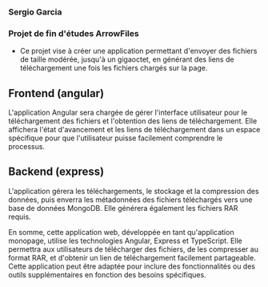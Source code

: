 ### Sergio Garcia
### Projet de fin d'études ArrowFiles 


- Ce projet vise à créer une application permettant d'envoyer des fichiers de taille modérée, jusqu'à un gigaoctet, en générant des liens de téléchargement une fois les fichiers chargés sur la page.

## Frontend (angular)

L'application Angular sera chargée de gérer l'interface utilisateur pour le téléchargement des fichiers et l'obtention des liens de téléchargement. Elle affichera l'état d'avancement et les liens de téléchargement dans un espace spécifique pour que l'utilisateur puisse facilement comprendre le processus.

## Backend (express)

L'application gérera les téléchargements, le stockage et la compression des données, puis enverra les métadonnées des fichiers téléchargés vers une base de données MongoDB. Elle générera également les fichiers RAR requis.

En somme, cette application web, développée en tant qu'application monopage, utilise les technologies Angular, Express et TypeScript. Elle permettra aux utilisateurs de télécharger des fichiers, de les compresser au format RAR, et d'obtenir un lien de téléchargement facilement partageable. Cette application peut être adaptée pour inclure des fonctionnalités ou des outils supplémentaires en fonction des besoins spécifiques.







